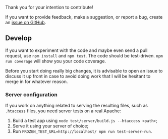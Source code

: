 Thank you for your intention to contribute!

If you want to provide feedback, make a suggestion, or report a bug, create an
[issue on GitHub](https://github.com/denis-sokolov/frozen-express/issues).

## Develop

If you want to experiment with the code and maybe even send a pull request,
use `npm install` and `npm test`. The code should be test-driven.
`npm run coverage` will show you your code coverage.

Before you start doing really big changes,
it is advisable to open an issue to discuss it up front in case to
avoid doing work that I will be hesitant to merge in for whatever reason.

### Server configuration

If you work on anything related to serving the resulting files, such as `.htaccess` files, you need server tests on a real Apache:

1. Build a test app using `node test/server/build.js --htaccess <path>`;
2. Serve it using your server of choice;
3. Run `FROZEN_TEST_URL=http://localhost/ npm run test-server-run`.
